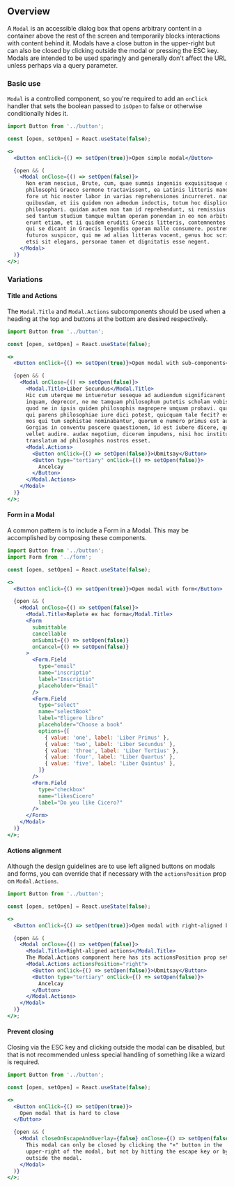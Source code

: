 ## Overview

A `Modal` is an accessible dialog box that opens arbitrary content in a container above the rest of the screen and temporarily blocks interactions with content behind it. Modals have a close button in the upper-right but can also be closed by clicking outside the modal or pressing the ESC key. Modals are intended to be used sparingly and generally don't affect the URL unless perhaps via a query parameter.

### Basic use

`Modal` is a controlled component, so you're required to add an `onClick` handler that sets the boolean passed to `isOpen` to false or otherwise conditionally hides it.

```jsx
import Button from '../button';

const [open, setOpen] = React.useState(false);

<>
  <Button onClick={() => setOpen(true)}>Open simple modal</Button>

  {open && (
    <Modal onClose={() => setOpen(false)}>
      Non eram nescius, Brute, cum, quae summis ingeniis exquisitaque doctrina
      philosophi Graeco sermone tractavissent, ea Latinis litteris mandaremus,
      fore ut hic noster labor in varias reprehensiones incurreret. nam
      quibusdam, et iis quidem non admodum indoctis, totum hoc displicet
      philosophari. quidam autem non tam id reprehendunt, si remissius agatur,
      sed tantum studium tamque multam operam ponendam in eo non arbitrantur.
      erunt etiam, et ii quidem eruditi Graecis litteris, contemnentes Latinas,
      qui se dicant in Graecis legendis operam malle consumere. postremo aliquos
      futuros suspicor, qui me ad alias litteras vocent, genus hoc scribendi,
      etsi sit elegans, personae tamen et dignitatis esse negent.
    </Modal>
  )}
</>;
```

### Variations

#### Title and Actions

The `Modal.Title` and `Modal.Actions` subcomponents should be used when a
heading at the top and buttons at the bottom are desired respectively.

```jsx
import Button from '../button';

const [open, setOpen] = React.useState(false);

<>
  <Button onClick={() => setOpen(true)}>Open modal with sub-components</Button>

  {open && (
    <Modal onClose={() => setOpen(false)}>
      <Modal.Title>Liber Secundus</Modal.Title>
      Hic cum uterque me intueretur seseque ad audiendum significarent paratos, Primum,
      inquam, deprecor, ne me tamquam philosophum putetis scholam vobis aliquam explicaturum,
      quod ne in ipsis quidem philosophis magnopere umquam probavi. quando enim Socrates,
      qui parens philosophiae iure dici potest, quicquam tale fecit? eorum erat iste
      mos qui tum sophistae nominabantur, quorum e numero primus est ausus Leontinus
      Gorgias in conventu poscere quaestionem, id est iubere dicere, qua de re quis
      vellet audire. audax negotium, dicerem impudens, nisi hoc institutum postea
      translatum ad philosophos nostros esset.
      <Modal.Actions>
        <Button onClick={() => setOpen(false)}>Ubmitsay</Button>
        <Button type="tertiary" onClick={() => setOpen(false)}>
          Ancelcay
        </Button>
      </Modal.Actions>
    </Modal>
  )}
</>;
```

#### Form in a Modal

A common pattern is to include a Form in a Modal. This may be accomplished by
composing these components.

```jsx
import Button from '../button';
import Form from '../form';

const [open, setOpen] = React.useState(false);

<>
  <Button onClick={() => setOpen(true)}>Open modal with form</Button>

  {open && (
    <Modal onClose={() => setOpen(false)}>
      <Modal.Title>Replete ex hac forma</Modal.Title>
      <Form
        submittable
        cancellable
        onSubmit={() => setOpen(false)}
        onCancel={() => setOpen(false)}
      >
        <Form.Field
          type="email"
          name="inscriptio"
          label="Inscriptio"
          placeholder="Email"
        />
        <Form.Field
          type="select"
          name="selectBook"
          label="Eligere libro"
          placeholder="Choose a book"
          options={[
            { value: 'one', label: 'Liber Primus' },
            { value: 'two', label: 'Liber Secundus' },
            { value: 'three', label: 'Liber Tertius' },
            { value: 'four', label: 'Liber Quartus' },
            { value: 'five', label: 'Liber Quintus' },
          ]}
        />
        <Form.Field
          type="checkbox"
          name="likesCicero"
          label="Do you like Cicero?"
        />
      </Form>
    </Modal>
  )}
</>;
```

#### Actions alignment

Although the design guidelines are to use left aligned buttons on modals and forms, you can override that if necessary with the `actionsPosition` prop on `Modal.Actions`.

```jsx
import Button from '../button';

const [open, setOpen] = React.useState(false);

<>
  <Button onClick={() => setOpen(true)}>Open modal with right-aligned buttons</Button>

  {open && (
    <Modal onClose={() => setOpen(false)}>
      <Modal.Title>Right-aligned actions</Modal.Title>
      The Modal.Actions component here has its actionsPosition prop set to "right".
      <Modal.Actions actionsPosition="right">
        <Button onClick={() => setOpen(false)}>Ubmitsay</Button>
        <Button type="tertiary" onClick={() => setOpen(false)}>
          Ancelcay
        </Button>
      </Modal.Actions>
    </Modal>
  )}
</>;
```

#### Prevent closing

Closing via the ESC key and clicking outside the modal can be disabled, but that
is not recommended unless special handling of something like a wizard is
required.

```jsx
import Button from '../button';

const [open, setOpen] = React.useState(false);

<>
  <Button onClick={() => setOpen(true)}>
    Open modal that is hard to close
  </Button>

  {open && (
    <Modal closeOnEscapeAndOverlay={false} onClose={() => setOpen(false)}>
      This modal can only be closed by clicking the "×" button in the
      upper-right of the modal, but not by hitting the escape key or by clicking
      outside the modal.
    </Modal>
  )}
</>;
```
